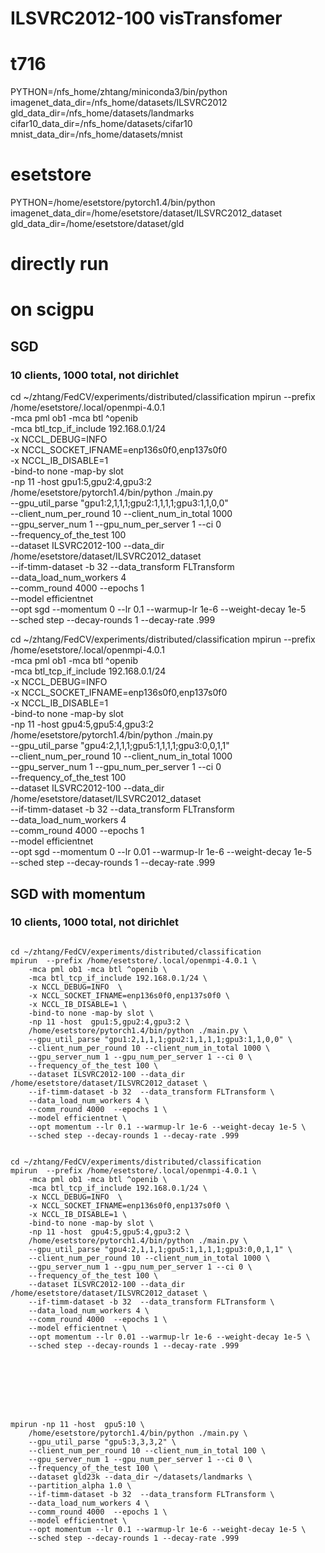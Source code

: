 # ILSVRC2012-100  visTransfomer

# t716
PYTHON=/nfs_home/zhtang/miniconda3/bin/python
imagenet_data_dir=/nfs_home/datasets/ILSVRC2012
gld_data_dir=/nfs_home/datasets/landmarks
cifar10_data_dir=/nfs_home/datasets/cifar10
mnist_data_dir=/nfs_home/datasets/mnist

# esetstore
PYTHON=/home/esetstore/pytorch1.4/bin/python
imagenet_data_dir=/home/esetstore/dataset/ILSVRC2012_dataset
gld_data_dir=/home/esetstore/dataset/gld


# directly run
# on scigpu

## SGD
### 10 clients, 1000 total, not dirichlet

cd ~/zhtang/FedCV/experiments/distributed/classification
mpirun  --prefix /home/esetstore/.local/openmpi-4.0.1 \
    -mca pml ob1 -mca btl ^openib \
    -mca btl_tcp_if_include 192.168.0.1/24 \
    -x NCCL_DEBUG=INFO  \
    -x NCCL_SOCKET_IFNAME=enp136s0f0,enp137s0f0 \
    -x NCCL_IB_DISABLE=1 \
    -bind-to none -map-by slot \
    -np 11 -host  gpu1:5,gpu2:4,gpu3:2 \
    /home/esetstore/pytorch1.4/bin/python ./main.py \
    --gpu_util_parse "gpu1:2,1,1,1;gpu2:1,1,1,1;gpu3:1,1,0,0" \
    --client_num_per_round 10 --client_num_in_total 1000 \
    --gpu_server_num 1 --gpu_num_per_server 1 --ci 0 \
    --frequency_of_the_test 100 \
    --dataset ILSVRC2012-100 --data_dir /home/esetstore/dataset/ILSVRC2012_dataset \
    --if-timm-dataset -b 32  --data_transform FLTransform \
    --data_load_num_workers 4 \
    --comm_round 4000  --epochs 1 \
    --model efficientnet \
    --opt sgd --momentum 0 --lr 0.1 --warmup-lr 1e-6 --weight-decay 1e-5 \
    --sched step --decay-rounds 1 --decay-rate .999


cd ~/zhtang/FedCV/experiments/distributed/classification
mpirun  --prefix /home/esetstore/.local/openmpi-4.0.1 \
    -mca pml ob1 -mca btl ^openib \
    -mca btl_tcp_if_include 192.168.0.1/24 \
    -x NCCL_DEBUG=INFO  \
    -x NCCL_SOCKET_IFNAME=enp136s0f0,enp137s0f0 \
    -x NCCL_IB_DISABLE=1 \
    -bind-to none -map-by slot \
    -np 11 -host  gpu4:5,gpu5:4,gpu3:2 \
    /home/esetstore/pytorch1.4/bin/python ./main.py \
    --gpu_util_parse "gpu4:2,1,1,1;gpu5:1,1,1,1;gpu3:0,0,1,1" \
    --client_num_per_round 10 --client_num_in_total 1000 \
    --gpu_server_num 1 --gpu_num_per_server 1 --ci 0 \
    --frequency_of_the_test 100 \
    --dataset ILSVRC2012-100 --data_dir /home/esetstore/dataset/ILSVRC2012_dataset \
    --if-timm-dataset -b 32  --data_transform FLTransform \
    --data_load_num_workers 4 \
    --comm_round 4000  --epochs 1 \
    --model efficientnet \
    --opt sgd --momentum 0  --lr 0.01 --warmup-lr 1e-6 --weight-decay 1e-5 \
    --sched step --decay-rounds 1 --decay-rate .999



## SGD with momentum
### 10 clients, 1000 total, not dirichlet
```

cd ~/zhtang/FedCV/experiments/distributed/classification
mpirun  --prefix /home/esetstore/.local/openmpi-4.0.1 \
    -mca pml ob1 -mca btl ^openib \
    -mca btl_tcp_if_include 192.168.0.1/24 \
    -x NCCL_DEBUG=INFO  \
    -x NCCL_SOCKET_IFNAME=enp136s0f0,enp137s0f0 \
    -x NCCL_IB_DISABLE=1 \
    -bind-to none -map-by slot \
    -np 11 -host  gpu1:5,gpu2:4,gpu3:2 \
    /home/esetstore/pytorch1.4/bin/python ./main.py \
    --gpu_util_parse "gpu1:2,1,1,1;gpu2:1,1,1,1;gpu3:1,1,0,0" \
    --client_num_per_round 10 --client_num_in_total 1000 \
    --gpu_server_num 1 --gpu_num_per_server 1 --ci 0 \
    --frequency_of_the_test 100 \
    --dataset ILSVRC2012-100 --data_dir /home/esetstore/dataset/ILSVRC2012_dataset \
    --if-timm-dataset -b 32  --data_transform FLTransform \
    --data_load_num_workers 4 \
    --comm_round 4000  --epochs 1 \
    --model efficientnet \
    --opt momentum --lr 0.1 --warmup-lr 1e-6 --weight-decay 1e-5 \
    --sched step --decay-rounds 1 --decay-rate .999


cd ~/zhtang/FedCV/experiments/distributed/classification
mpirun  --prefix /home/esetstore/.local/openmpi-4.0.1 \
    -mca pml ob1 -mca btl ^openib \
    -mca btl_tcp_if_include 192.168.0.1/24 \
    -x NCCL_DEBUG=INFO  \
    -x NCCL_SOCKET_IFNAME=enp136s0f0,enp137s0f0 \
    -x NCCL_IB_DISABLE=1 \
    -bind-to none -map-by slot \
    -np 11 -host  gpu4:5,gpu5:4,gpu3:2 \
    /home/esetstore/pytorch1.4/bin/python ./main.py \
    --gpu_util_parse "gpu4:2,1,1,1;gpu5:1,1,1,1;gpu3:0,0,1,1" \
    --client_num_per_round 10 --client_num_in_total 1000 \
    --gpu_server_num 1 --gpu_num_per_server 1 --ci 0 \
    --frequency_of_the_test 100 \
    --dataset ILSVRC2012-100 --data_dir /home/esetstore/dataset/ILSVRC2012_dataset \
    --if-timm-dataset -b 32  --data_transform FLTransform \
    --data_load_num_workers 4 \
    --comm_round 4000  --epochs 1 \
    --model efficientnet \
    --opt momentum --lr 0.01 --warmup-lr 1e-6 --weight-decay 1e-5 \
    --sched step --decay-rounds 1 --decay-rate .999








mpirun -np 11 -host  gpu5:10 \
    /home/esetstore/pytorch1.4/bin/python ./main.py \
    --gpu_util_parse "gpu5:3,3,3,2" \
    --client_num_per_round 10 --client_num_in_total 100 \
    --gpu_server_num 1 --gpu_num_per_server 1 --ci 0 \
    --frequency_of_the_test 100 \
    --dataset gld23k --data_dir ~/datasets/landmarks \
    --partition_alpha 1.0 \
    --if-timm-dataset -b 32  --data_transform FLTransform \
    --data_load_num_workers 4 \
    --comm_round 4000  --epochs 1 \
    --model efficientnet \
    --opt momentum --lr 0.1 --warmup-lr 1e-6 --weight-decay 1e-5 \
    --sched step --decay-rounds 1 --decay-rate .999







